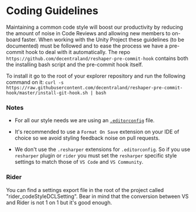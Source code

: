 # Coding Guidelines

Maintaining a common code style will boost our productivity by reducing the amount of noise in Code Reviews and allowing new members to on-board faster.
When working with the Unity Project these guidelines (to be documented) must be followed and to ease the process we have a pre-commit hook to deal with it automatically.
The repo `https://github.com/decentraland/reshaper-pre-commit-hook` contains both the installing bash script and the pre-commit hook itself.

To install it go to the root of your explorer repository and run the following command on it:
`curl -s https://raw.githubusercontent.com/decentraland/reshaper-pre-commit-hook/master/install-git-hook.sh | bash`

### Notes 

* For all our style needs we are using an [`.editorconfig`](https://editorconfig.org/) file. 

* It's recommended to use a `Format On Save` extension on your IDE of choice so we avoid styling feedback noise on pull requests.

* We don't use the `.resharper` extensions for `.editorconfig`. So if you use `resharper` plugin or `rider` you must set the `resharper` specific style settings to match those of `VS Code` and `VS Community`.


### Rider
You can find a settings export file in the root of the project called "rider_codeStyleDCLSetting". Bear in mind that the conversion between VS and Rider is not 1 on 1 but it's good enough.